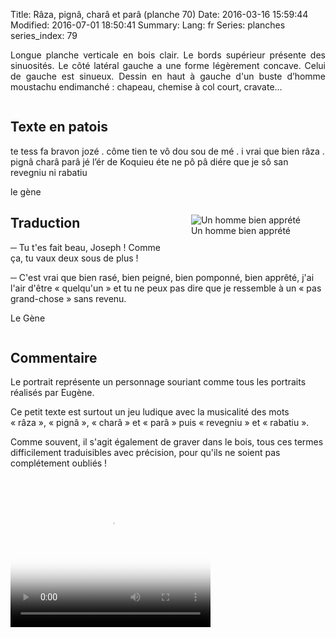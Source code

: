 Title: Râza, pignâ, charâ et parâ (planche 70)
Date: 2016-03-16 15:59:44
Modified: 2016-07-01 18:50:41
Summary: 
Lang: fr
Series: planches
series_index: 79

<p style="text-align:justify;">Longue planche verticale en bois
clair. Le bords supérieur présente des sinuosités. Le côté latéral
gauche a une forme légèrement concave. Celui de gauche est
sinueux. Dessin en haut à gauche d'un buste d’homme moustachu
endimanché : chapeau, chemise à col court, cravate…</p>

<div style="display: table; clear: both;"></div>

<figure class="image-block" style="float: left;">
  <img alt="" src="{static}/images/planche_70.png">
  <figcaption style="max-width: 180px"></figcaption>
</figure>

## Texte en patois

te tess fa bravon jozé . côme tien te vô dou sou de mé . i vrai que
bien râza . pignâ charâ parâ jé l’ér de Koquieu éte ne pô pâ diére que
je sô san revegniu ni rabatiu

le gène

<figure class="image-block" style="float: right;">
  <img alt="Un homme bien apprété" src="{static}/images/planche_70_detail_dessin.png">
  <figcaption style="max-width: 234px">Un homme bien apprété</figcaption>
</figure>

## Traduction

─ Tu t'es fait beau, Joseph ! Comme ça, tu vaux deux sous de plus !

─ C'est vrai que bien rasé, bien peigné, bien pomponné, bien apprêté,
  j'ai l'air d'être « quelqu'un » et tu ne peux pas dire que je
  ressemble à un « pas grand-chose » sans revenu.

Le Gène

<div style="display: table; clear: both;"></div>

## Commentaire

Le portrait représente un personnage souriant comme tous les portraits
réalisés par Eugène.

Ce petit texte est surtout un jeu ludique avec la musicalité des mots
« râza », « pignâ », « charâ » et « parâ » puis « revegniu » et
« rabatiu ».

Comme souvent, il s'agit également de graver dans le bois, tous ces
termes difficilement traduisibles avec précision, pour qu'ils ne
soient pas complétement oubliés !






<video width="320" height="240" controls
  poster="{static}/images/thumbnails/video_70.jpg">
  <source src="https://d1njpgd0ygatdn.cloudfront.net/video_70.mp4" type="video/mp4">
</video>
